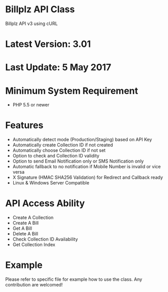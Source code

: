 # Billplz API Class
Billplz API v3 using cURL

# Latest Version: 3.01
# Last Update: 5 May 2017

# Minimum System Requirement
- PHP 5.5 or newer 

# Features

- Automatically detect mode (Production/Staging) based on API Key
- Automatically create Collection ID if not created
- Automatically choose Collection ID if not set
- Option to check and Collection ID validity
- Option to send Email Notification only or SMS Notification only
- Automatic fallback to no notification if Mobile Number is invalid or vice versa
- X Signature (HMAC SHA256 Validation) for Redirect and Callback ready
- Linux & Windows Server Compatible

# API Access Ability

- Create A Collection
- Create A Bill
- Get A Bill
- Delete A Bill
- Check Collection ID Availability
- Get Collection Index

# Example

Please refer to specific file for example how to use the class. Any contribution are welcomed!
